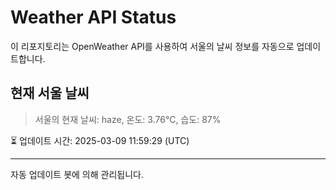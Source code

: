 
# Weather API Status

이 리포지토리는 OpenWeather API를 사용하여 서울의 날씨 정보를 자동으로 업데이트합니다.

## 현재 서울 날씨
> 서울의 현재 날씨: haze, 온도: 3.76°C, 습도: 87%

⏳ 업데이트 시간: 2025-03-09 11:59:29 (UTC)

---
자동 업데이트 봇에 의해 관리됩니다.
